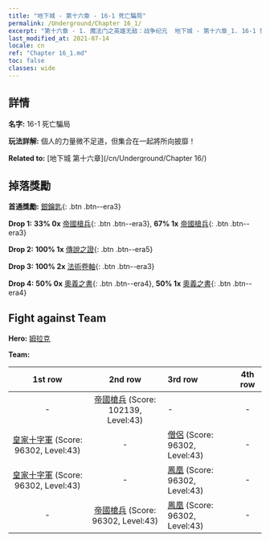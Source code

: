 ```yaml
---
title: "地下城 - 第十六章 - 16-1 死亡騙局"
permalink: /Underground/Chapter 16_1/
excerpt: "第十六章 - 1. 魔法门之英雄无敌：战争纪元  地下城 - 第十六章_1. 16-1 死亡騙局"
last_modified_at: 2021-07-14
locale: cn
ref: "Chapter 16_1.md"
toc: false
classes: wide
---
```


## 詳情

 **名字:** 16-1 死亡騙局

 **玩法詳解:**       個人的力量微不足道，但集合在一起將所向披靡！

 **Related to:** [地下城 第十六章](/cn/Underground/Chapter 16/)

## 掉落獎勵

 **首通獎勵:** [銀鑰匙](/cn/Items/con_693/){: .btn .btn--era3}

 **Drop 1:** **33% 0x** [帝國槍兵](/cn/Items/unt_190/){: .btn .btn--era3}, **67% 1x** [帝國槍兵](/cn/Items/unt_190/){: .btn .btn--era3}

 **Drop 2:** **100% 1x** [傳說之證](/cn/Items/mat_67/){: .btn .btn--era5}

 **Drop 3:** **100% 2x** [法術卷軸](/cn/Items/con_694/){: .btn .btn--era3}

 **Drop 4:** **50% 0x** [奧義之書](/cn/Items/mat_60/){: .btn .btn--era4}, **50% 1x** [奧義之書](/cn/Items/mat_60/){: .btn .btn--era4}


## Fight against Team
 **Hero:** [姆拉克](/cn/heroes/Mullich/)

 **Team:**


  | 1st row | 2nd row | 3rd row | 4th row |
  |:----:|:----:|:----|:----:|
  | - | [帝國槍兵](/cn/units/Pikeman/) (Score: 102139, Level:43)  | - | - |
  | [皇家十字軍](/cn/units/Swordsman/) (Score: 96302, Level:43)  | - | [僧侶](/cn/units/Monk/) (Score: 96302, Level:43)  | - |
  | [皇家十字軍](/cn/units/Swordsman/) (Score: 96302, Level:43)  | - | [鳳凰](/cn/units/Firebird/) (Score: 96302, Level:43)  | - |
  | - | [帝國槍兵](/cn/units/Pikeman/) (Score: 96302, Level:43)  | [鳳凰](/cn/units/Firebird/) (Score: 96302, Level:43)  | - |


